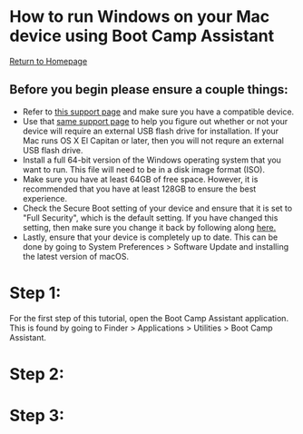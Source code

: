 # How to run Windows on your Mac device using Boot Camp Assistant
[Return to Homepage](README.md)

## Before you begin please ensure a couple things:
- Refer to [this support page](https://support.apple.com/en-us/HT201468) and make sure you have a compatible device.
- Use that [same support page](https://support.apple.com/en-us/HT201468) to help you figure out whether or not your device will require an external USB flash drive for installation. If your Mac runs OS X El Capitan or later, then you will not requre an external USB flash drive. 
- Install a full 64-bit version of the Windows operating system that you want to run. This file will need to be in a disk image format (ISO). 
- Make sure you have at least 64GB of free space. However, it is recommended that you have at least 128GB to ensure the best experience. 
- Check the Secure Boot setting of your device and ensure that it is set to "Full Security", which is the default setting. If you have changed this setting, then make sure you change it back by following along [here.](https://support.apple.com/en-us/HT208198)
- Lastly, ensure that your device is completely up to date. This can be done by going to System Preferences > Software Update and installing the latest version of macOS. 


# Step 1:
For the first step of this tutorial, open the Boot Camp Assistant application. This is found by going to Finder > Applications > Utilities > Boot Camp Assistant. 

# Step 2:

# Step 3: 
